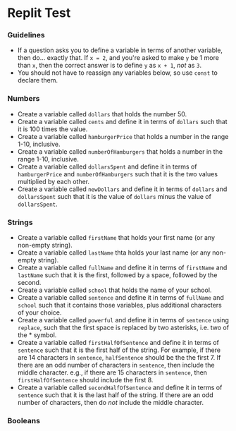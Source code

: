 # Replit Test

### Guidelines

* If a question asks you to define a variable in terms of another variable, then do... exactly that. If `x = 2`, and you're asked to make `y` be 1 more than `x`, then the correct answer is to define `y` as `x + 1`, _not_ as `3`.
* You should not have to reassign any variables below, so use `const` to declare them.


### Numbers

* Create a variable called `dollars` that holds the number 50.
* Create a variable called `cents` and define it in terms of `dollars` such that it is 100 times the value.
* Create a variable called `hamburgerPrice` that holds a number in the range 1-10, inclusive.
* Create a variable called `numberOfHamburgers` that holds a number in the range 1-10, inclusive.
* Create a variable called `dollarsSpent` and define it in terms of `hamburgerPrice` and `numberOfHamburgers` such that it is the two values multiplied by each other.
* Create a variable called `newDollars` and define it in terms of `dollars` and `dollarsSpent` such that it is the value of `dollars` minus the value of `dollarsSpent`.


### Strings

* Create a variable called `firstName` that holds your first name (or any non-empty string).
* Create a variable called `lastName` thta holds your last name (or any non-empty string).
* Create a variable called `fullName` and define it in terms of `firstName` and `lastName` such that it is the first, followed by a space, followed by the second.
* Create a variable called `school` that holds the name of your school.
* Create a variable called `sentence` and define it in terms of `fullName` and `school` such that it contains those variables, plus additional characters of your choice.
* Create a variable called `powerful` and define it in terms of `sentence` using `replace`, such that the first space is replaced by two asterisks, i.e. two of the * symbol.
* Create a variable called `firstHalfOfSentence` and define it in terms of `sentence` such that it is the first half of the string. For example, if there are 14 characters in `sentence`, `halfSentence` should be the the first 7. If there are an odd number of characters in `sentence`, then include the middle character. e.g., if there are 15 characters in `sentence`, then `firstHalfOfSentence` should include the first 8.
* Create a variable called `secondHalfOfSentence` and define it in terms of `sentence` such that it is the last half of the string. If there are an odd number of characters, then do _not_ include the middle character.


### Booleans
